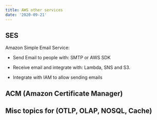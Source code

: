 ```yaml
---
title: AWS other services
date: '2020-09-21'
---
```


## SES

Amazon Simple Email Service:

- Send Email to people with: SMTP or AWS SDK

- Receive email and integrate with: Lambda, SNS and S3.

- Integrate with IAM to allow sending emails

## ACM (Amazon Certificate Manager)

## Misc topics for (OTLP, OLAP, NOSQL, Cache)
